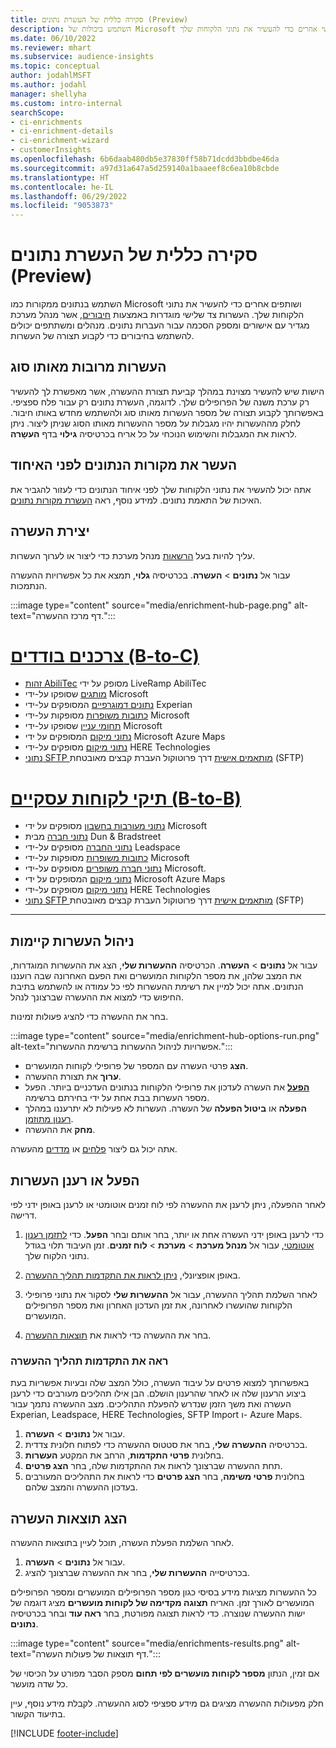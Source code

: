```yaml
---
title: סקירה כללית של העשרת נתונים (Preview)
description: השתמש ביכולות של Microsoft ושירותי צד שלישי אחרים כדי להעשיר את נתוני הלקוחות שלך.
ms.date: 06/10/2022
ms.reviewer: mhart
ms.subservice: audience-insights
ms.topic: conceptual
author: jodahlMSFT
ms.author: jodahl
manager: shellyha
ms.custom: intro-internal
searchScope:
- ci-enrichments
- ci-enrichment-details
- ci-enrichment-wizard
- customerInsights
ms.openlocfilehash: 6b6daab480db5e37830ff58b71dcdd3bbdbe46da
ms.sourcegitcommit: a97d31a647a5d259140a1baaeef8c6ea10b8cbde
ms.translationtype: HT
ms.contentlocale: he-IL
ms.lasthandoff: 06/29/2022
ms.locfileid: "9053873"
---
```

# <a name="data-enrichment-preview-overview"></a>סקירה כללית של העשרת נתונים (Preview)

השתמש בנתונים ממקורות כמו Microsoft ושותפים אחרים כדי להעשיר את נתוני הלקוחות שלך. העשרות צד שלישי מוגדרות באמצעות [חיבורים](connections.md), אשר מנהל מערכת מגדיר עם אישורים ומספק הסכמה עבור העברות נתונים. מנהלים ומשתתפים יכולים להשתמש בחיבורים כדי לקבוע תצורה של העשרות.  

## <a name="multiple-enrichments-of-the-same-type"></a>העשרות מרובות מאותו סוג

הישות שיש להעשיר מצוינת במהלך קביעת תצורת ההעשרה, אשר מאפשרת לך להעשיר רק ערכת משנה של הפרופילים שלך. לדוגמה, העשרת נתונים רק עבור פלח ספציפי. באפשרותך לקבוע תצורה של מספר העשרות מאותו סוג ולהשתמש מחדש באותו חיבור. לחלק מההעשרות יהיו מגבלות על מספר ההעשרות מאותו הסוג שניתן ליצור. ניתן לראות את המגבלות והשימוש הנוכחי על כל אריח בכרטיסיה **גילוי** בדף **העשָרה**.

## <a name="enrich-data-sources-before-unification"></a>העשר את מקורות הנתונים לפני האיחוד

אתה יכול להעשיר את נתוני הלקוחות שלך לפני איחוד הנתונים כדי לעזור להגביר את האיכות של התאמת נתונים. למידע נוסף, ראה [העשרת מקורות נתונים](data-sources-enrichment.md).

## <a name="create-an-enrichment"></a>יצירת העשרה

עליך להיות בעל [הרשאות](permissions.md) מנהל מערכת כדי ליצור או לערוך העשרות.

עבור אל **נתונים** > **העשרה**. בכרטיסיה **גלוי**, תמצא את כל אפשרויות ההעשרה הנתמכות.

:::image type="content" source="media/enrichment-hub-page.png" alt-text="דף מרכז ההעשרה.":::

# <a name="individual-consumers-b-to-c"></a>[צרכנים בודדים (B-to-C)](#tab/b2c)

- [זהות AbiliTec](enrichment-liveramp.md) מסופק על ידי LiveRamp AbiliTec
- [מותגים](enrichment-microsoft.md) שסופקו על-ידי Microsoft
- [נתונים דמוגרפיים](enrichment-experian.md) המסופקים על-ידי Experian
- [כתובות משופרות](enrichment-enhanced-addresses.md) מסופקות על-ידי Microsoft
- [תחומי עניין](enrichment-microsoft.md) שסופקו על-ידי Microsoft
- [נתוני מיקום](enrichment-azure-maps.md) המסופקים על ידי Microsoft Azure Maps
- [נתוני מיקום](enrichment-here.md) מסופקים על-ידי HERE Technologies
- [נתוני SFTP מותאמים אישית](enrichment-SFTP-custom-import.md) דרך פרוטוקול העברת קבצים מאובטחת (SFTP)

# <a name="business-accounts-b-to-b"></a>[תיקי לקוחות עסקיים (B-to-B)](#tab/b2b)

- [נתוני מעורבות בחשבון](enrichment-office.md) מסופקים על ידי Microsoft
- [נתוני חברה](enrichment-dnb.md) מבית Dun & Bradstreet
- [נתוני החברה](enrichment-leadspace.md) מסופקים על-ידי Leadspace
- [כתובות משופרות](enrichment-enhanced-addresses.md) מסופקות על-ידי Microsoft
- [נתוני חברה משופרים](enrichment-enhanced-company-data.md) מסופקים על-ידי Microsoft.
- [נתוני מיקום](enrichment-azure-maps.md) המסופקים על ידי Microsoft Azure Maps
- [נתוני מיקום](enrichment-here.md) מסופקים על-ידי HERE Technologies
- [נתוני SFTP מותאמים אישית](enrichment-SFTP-custom-import.md) דרך פרוטוקול העברת קבצים מאובטחת (SFTP)

---

## <a name="manage-existing-enrichments"></a>ניהול העשרות קיימות

עבור אל **נתונים** > **העשרה**. הכרטיסיה **ההעשרות שלי**, הצג את ההעשרות המוגדרות, את המצב שלהן, את מספר הלקוחות המועשרים ואת הפעם האחרונה שבה רועננו הנתונים. אתה יכול למיין את רשימת ההעשרות לפי כל עמודה או להשתמש בתיבת החיפוש כדי למצוא את ההעשרה שברצונך לנהל.

בחר את ההעשרה כדי להציג פעולות זמינות.

:::image type="content" source="media/enrichment-hub-options-run.png" alt-text="אפשרויות לניהול ההעשרות ברשימת ההעשרות.":::

- **הצג** פרטי העשרה עם המספר של פרופילי לקוחות המועשרים.
- **ערוך** את תצורת ההעשרה.
- [**הפעל**](#run-or-refresh-enrichments) את העשרה לעדכון את פרופילי הלקוחות בנתונים העדכניים ביותר. הפעל מספר העשרות בבת אחת על ידי בחירתם ברשימה.
- **הפעלה** או **ביטול הפעלה** של העשרה. העשרות לא פעילות לא יתרעננו במהלך [רענון מתוזמן](system.md#schedule-tab).
- **מחק** את ההעשרה.

אתה יכול גם ליצור [פלחים](segments.md) או [מדדים](measures.md) מהעשרה.

## <a name="run-or-refresh-enrichments"></a>הפעל או רענן העשרות

לאחר ההפעלה, ניתן לרענן את ההעשרה לפי לוח זמנים אוטומטי או לרענן באופן ידני לפי דרישה.

1. כדי לרענן באופן ידני העשרה אחת או יותר, בחר אותם ובחר **הפעל**. כדי [לתזמן רענון אוטומטי](system.md#schedule-tab), עבור אל **מנהל מערכת** > **מערכת** > **לוח זמנים**. זמן העיבוד תלוי בגודל נתוני הלקוח שלך.

1. באופן אופציונלי, [ניתן לראות את התקדמות תהליך ההעשרה](#see-the-progress-of-the-enrichment-process).

1. לאחר השלמת תהליך ההעשרה, עבור אל **ההעשרות שלי** לסקור את נתוני פרופילי הלקוחות שהועשרו לאחרונה, את זמן העדכון האחרון ואת מספר הפרופילים המועשרים.

1. בחר את ההעשרה כדי לראות את [תוצאות ההעשרה](#view-enrichment-results).

### <a name="see-the-progress-of-the-enrichment-process"></a>ראה את התקדמות תהליך ההעשרה

באפשרותך למצוא פרטים על עיבוד העשרה, כולל המצב שלה ובעיות אפשריות בעת ביצוע הרענון שלה או לאחר שהרענון הושלם. הבן אילו תהליכים מעורבים כדי לרענן העשרה ואת משך הזמן שנדרש להפעלת התהליכים. מצב ההעשרה נתמך עבור Experian,‏ Leadspace‏, HERE Technologies‏, SFTP Import ו- Azure Maps.

1. עבור אל **נתונים** > **העשרה**.
1. בכרטיסיה **ההעשרה שלי**, בחר את סטטוס ההעשרה כדי לפתוח חלונית צדדית.
1. בחלונית **פרטי התקדמות**, הרחב את המקטע **העשרות**.
1. תחת ההעשרה שברצונך לראות את ההתקדמות שלה, בחר **הצג פרטים**.
1. בחלונית **פרטי משימה**, בחר **הצג פרטים** כדי לראות את התהליכים המעורבים בעדכון ההעשרה והמצב שלהם.

## <a name="view-enrichment-results"></a>הצג תוצאות העשרה

לאחר השלמת הפעלת העשרה, תוכל לעיין בתוצאות ההעשרה.

1. עבור אל **נתונים** > **העשרה**.
1. בכרטיסייה **ההעשרות שלי**, בחר את ההעשרה שברצונך להציג.

כל ההעשרות מציגות מידע בסיסי כגון מספר הפרופילים המועשרים ומספר הפרופילים המועשרים לאורך זמן. האריח **תצוגה מקדימה של לקוחות מועשרים** מציג דוגמה של ישות ההעשרה שנוצרה. כדי לראות תצוגה מפורטת, בחר **ראה עוד** ובחר בכרטיסיה **נתונים**.

:::image type="content" source="media/enrichments-results.png" alt-text="דף תוצאות של פעולות העשרה.":::

אם זמין, הנתון **מספר לקוחות מועשרים לפי תחום** מספק הסבר מפורט על הכיסוי של כל שדה מועשר.

חלק מפעולות ההעשרה מציגים גם מידע ספציפי לסוג ההעשרה. לקבלת מידע נוסף, עיין בתיעוד הקשור.

[!INCLUDE [footer-include](includes/footer-banner.md)]
